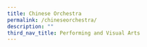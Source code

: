 ```yaml
---
title: Chinese Orchestra
permalink: /chineseorchestra/
description: ""
third_nav_title: Performing and Visual Arts
---
```


